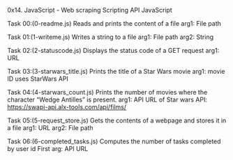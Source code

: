 0x14. JavaScript - Web scraping
Scripting API JavaScript

Task 00:(0-readme.js)
Reads and prints the content of a file
arg1: File path

Task 01:(1-writeme.js)
Writes a string to a file
arg1: File path
arg2: String

Task 02:(2-statuscode.js)
Displays the status code of a GET request
arg1: URL

Task 03:(3-starwars_title.js)
Prints the title of a Star Wars movie
arg1: movie ID
uses StarWars API

Task 04:(4-starwars_count.js)
Prints the number of movies where the character  “Wedge Antilles” is present.
arg1: API URL of Star wars API: https://swapi-api.alx-tools.com/api/films/

Task 05:(5-request_store.js)
Gets the contents of a webpage and stores it in a file
arg1: URL
arg2: File path

Task 06:(6-completed_tasks.js)
Computes the number of tasks completed by user id
First arg: API URL
